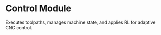 # Control Module

Executes toolpaths, manages machine state, and applies RL for adaptive CNC control. 